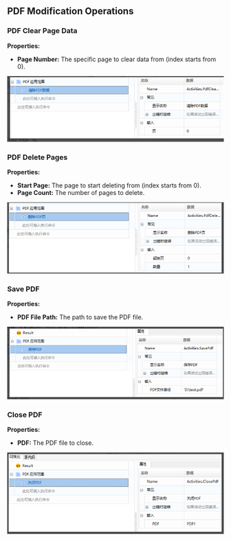 ## PDF Modification Operations

### PDF Clear Page Data<span id="clear-pdf-data"></span>

**Properties:**

- **Page Number:** The specific page to clear data from (index starts from 0).

![image-20220509164635754](Rework.assets/image-20220509164635754.png)

### PDF Delete Pages<span id="delete-pdf-page"></span>

**Properties:**

- **Start Page:** The page to start deleting from (index starts from 0).
- **Page Count:** The number of pages to delete.

![image-20220509164704217](Rework.assets/image-20220509164704217.png)

### Save PDF<span id="save-pdf"></span>

**Properties:**

- **PDF File Path:** The path to save the PDF file.

![image-20220509164727715](Rework.assets/image-20220509164727715.png)

### Close PDF<span id="close-pdf"></span>

**Properties:**

- **PDF:** The PDF file to close.

![image-20220509164742393](Rework.assets/image-20220509164742393.png)
